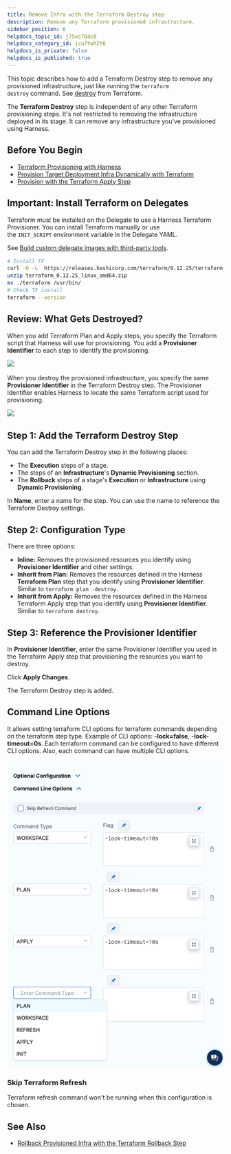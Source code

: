 ```yaml
---
title: Remove Infra with the Terraform Destroy step
description: Remove any Terraform provisioned infrastructure.
sidebar_position: 6
helpdocs_topic_id: j75xc704c8
helpdocs_category_id: jcu7twh2t6
helpdocs_is_private: false
helpdocs_is_published: true
---
```


This topic describes how to add a Terraform Destroy step to remove any provisioned infrastructure, just like running the `terraform destroy` command. See [destroy](https://www.terraform.io/docs/commands/destroy.html) from Terraform.

The **Terraform Destroy** step is independent of any other Terraform provisioning steps. It's not restricted to removing the infrastructure deployed in its stage. It can remove any infrastructure you've provisioned using Harness.

## Before You Begin

* [Terraform Provisioning with Harness](terraform-provisioning-with-harness)
* [Provision Target Deployment Infra Dynamically with Terraform](/docs/continuous-delivery/cd-infrastructure/terraform-infra/provision-infra-dynamically-with-terraform)
* [Provision with the Terraform Apply Step](run-a-terraform-plan-with-the-terraform-apply-step)

## Important: Install Terraform on Delegates

Terraform must be installed on the Delegate to use a Harness Terraform Provisioner. You can install Terraform manually or use the `INIT_SCRIPT` environment variable in the Delegate YAML.

See [Build custom delegate images with third-party tools](/docs/platform/Delegates/customize-delegates/build-custom-delegate-images-with-third-party-tools).


```bash
# Install TF  
curl -O -L  https://releases.hashicorp.com/terraform/0.12.25/terraform_0.12.25_linux_amd64.zip  
unzip terraform_0.12.25_linux_amd64.zip  
mv ./terraform /usr/bin/  
# Check TF install  
terraform --version
```
## Review: What Gets Destroyed?

When you add Terraform Plan and Apply steps, you specify the Terraform script that Harness will use for provisioning. You add a **Provisioner Identifier** to each step to identify the provisioning.

![](./static/remove-provisioned-infra-with-terraform-destroy-00.png)

When you destroy the provisioned infrastructure, you specify the same **Provisioner Identifier** in the Terraform Destroy step. The Provisioner Identifier enables Harness to locate the same Terraform script used for provisioning.

![](./static/remove-provisioned-infra-with-terraform-destroy-01.png)

## Step 1: Add the Terraform Destroy Step

You can add the Terraform Destroy step in the following places:

* The **Execution** steps of a stage.
* The steps of an **Infrastructure**'s **Dynamic Provisioning** section.
* The **Rollback** steps of a stage's **Execution** or **Infrastructure** using **Dynamic Provisioning**.

In **Name**, enter a name for the step. You can use the name to reference the Terraform Destroy settings.

## Step 2: Configuration Type

There are three options:

* **Inline:** Removes the provisioned resources you identify using **Provisioner Identifier** and other settings.
* **Inherit from Plan:** Removes the resources defined in the Harness **Terraform Plan** step that you identify using **Provisioner Identifier**. Similar to `terraform plan -destroy`.
* **Inherit from Apply:** Removes the resources defined in the Harness Terraform Apply step that you identify using **Provisioner Identifier**. Similar to `terraform destroy`.

## Step 3: Reference the Provisioner Identifier

In **Provisioner Identifier**, enter the same Provisioner Identifier you used in the Terraform Apply step that provisioning the resources you want to destroy.

Click **Apply Changes**.

The Terraform Destroy step is added.

## Command Line Options

It allows setting terraform CLI options for terraform commands depending on the terraform step type. Example of CLI options: **-lock=false**, **-lock-timeout=0s**.
Each terraform command can be configured to have different CLI options. Also, each command can have multiple CLI options.

![](./static/run-a-terraform-plan-with-the-terraform-apply-step-18.png)

### Skip Terraform Refresh

Terraform refresh command won't be running when this configuration is chosen.


## See Also

* [Rollback Provisioned Infra with the Terraform Rollback Step](rollback-provisioned-infra-with-the-terraform-rollback-step)

